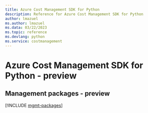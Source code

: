 ```yaml
---
title: Azure Cost Management SDK for Python
description: Reference for Azure Cost Management SDK for Python
author: lmazuel
ms.author: lmazuel
ms.data: 03/22/2023
ms.topic: reference
ms.devlang: python
ms.service: costmanagement
---
```

# Azure Cost Management SDK for Python - preview

## Management packages - preview
[!INCLUDE [mgmt-packages](cost-management-mgmt-index.md)]